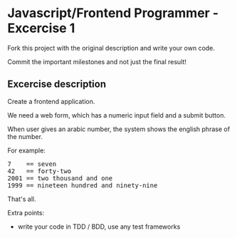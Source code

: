 
Javascript/Frontend Programmer - Excercise 1
=============================

Fork this project with the original description and write your own code.

Commit the important milestones and not just the final result!


Excercise description
--------------------

Create a frontend application.

We need a web form, which has a numeric input field and a submit button.

When user gives an arabic number, the system shows the english phrase of the number.

For example:
<pre>
7    == seven
42   == forty-two
2001 == two thousand and one
1999 == nineteen hundred and ninety-nine
</pre>

That's all.

Extra points:

* write your code in TDD / BDD, use any test frameworks